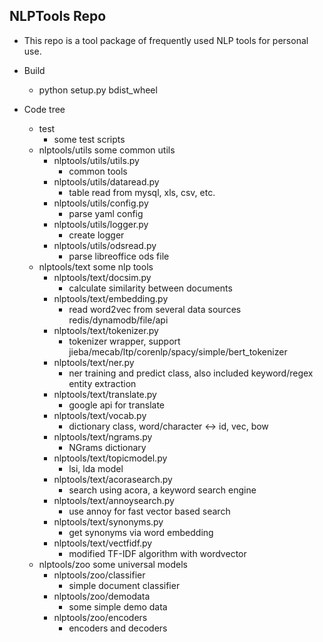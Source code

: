 ## NLPTools Repo
* This repo is a tool package of frequently used NLP tools for personal use. 

* Build
    - python setup.py bdist_wheel

* Code tree
    - test
        - some test scripts
    - nlptools/utils
        some common utils
        - nlptools/utils/utils.py
            - common tools
        - nlptools/utils/dataread.py
            - table read from mysql, xls, csv, etc.
        - nlptools/utils/config.py
            - parse yaml config
        - nlptools/utils/logger.py
            - create logger
        - nlptools/utils/odsread.py
            - parse libreoffice ods file
    - nlptools/text
        some nlp tools
         -  nlptools/text/docsim.py
            * calculate similarity between documents
         -  nlptools/text/embedding.py
            * read word2vec from several data sources redis/dynamodb/file/api
         -  nlptools/text/tokenizer.py
            * tokenizer wrapper, support jieba/mecab/ltp/corenlp/spacy/simple/bert_tokenizer
         -  nlptools/text/ner.py
            * ner training and predict class, also included keyword/regex entity extraction 
         -  nlptools/text/translate.py
            * google api for translate
         -  nlptools/text/vocab.py
            * dictionary class, word/character <-> id, vec, bow 
         -  nlptools/text/ngrams.py
            * NGrams dictionary
         -  nlptools/text/topicmodel.py
            * lsi, lda model
         -  nlptools/text/acorasearch.py
            * search using acora, a keyword search engine
         -  nlptools/text/annoysearch.py
            * use annoy for fast vector based search
         -  nlptools/text/synonyms.py
            * get synonyms via word embedding
         -  nlptools/text/vectfidf.py
            * modified TF-IDF algorithm with wordvector
    - nlptools/zoo
        some universal models
         -  nlptools/zoo/classifier
            * simple document classifier
         -  nlptools/zoo/demodata
            * some simple demo data
         -  nlptools/zoo/encoders
            * encoders and decoders



